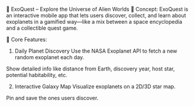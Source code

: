 🚀 ExoQuest – Explore the Universe of Alien Worlds
🌌 Concept:
ExoQuest is an interactive mobile app that lets users discover, collect, and learn about exoplanets in a gamified way—like a mix between a space encyclopedia and a collectible quest game.

🔭 Core Features:
1. Daily Planet Discovery
Use the NASA Exoplanet API to fetch a new random exoplanet each day.

Show detailed info like distance from Earth, discovery year, host star, potential habitability, etc.

2. Interactive Galaxy Map
Visualize exoplanets on a 2D/3D star map.

Pin and save the ones users discover.